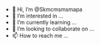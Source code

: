 - 👋 Hi, I’m @Skmcmsmsmapa
- 👀 I’m interested in ...
- 🌱 I’m currently learning ...
- 💞️ I’m looking to collaborate on ...
- 📫 How to reach me ...

<!---
Skmcmsmsmapa/Skmcmsmsmapa is a ✨ special ✨ repository because its `README.md` (this file) appears on your GitHub profile.
You can click the Preview link to take a look at your changes.
--->
